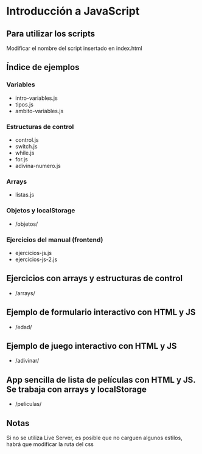 # Introducción a JavaScript

## Para utilizar los scripts
Modificar el nombre del script insertado en index.html

## Índice de ejemplos

### Variables
- intro-variables.js
- tipos.js
- ambito-variables.js

### Estructuras de control
- control.js
- switch.js
- while.js
- for.js
- adivina-numero.js

### Arrays
- listas.js

### Objetos y localStorage
- /objetos/

### Ejercicios del manual (frontend)
- ejercicios-js.js
- ejercicios-js-2.js

## Ejercicios con arrays y estructuras de control
- /arrays/

## Ejemplo de formulario interactivo con HTML y JS
- /edad/

## Ejemplo de juego interactivo con HTML y JS
- /adivinar/

## App sencilla de lista de películas con HTML y JS. Se trabaja con arrays y localStorage
- /peliculas/

## Notas
Si no se utiliza Live Server, es posible que no carguen algunos estilos, habrá que modificar la ruta del css
